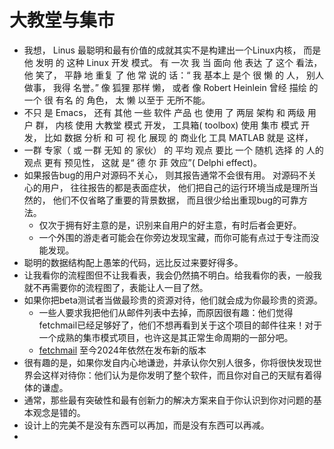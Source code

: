 # 大教堂与集市
- 我想， Linus 最聪明和最有价值的成就其实不是构建出一个Linux内核， 而是 他 发明 的 这种 Linux 开发 模式。 有 一次 我 当 面向 他 表达 了 这个 看法， 他 笑了， 平静 地 重复 了 他 常 说的 话：“ 我 基本上 是个 很 懒 的 人， 别人 做事， 我得 名誉。” 像 狐狸 那样 懒， 或者 像 Robert Heinlein 曾经 描绘 的 一个 很 有名 的 角色， 太 懒 以至于 无所不能。
- 不只 是 Emacs， 还有 其他 一些 软件 产品 也 使用 了 两层 架构 和 两级 用户 群， 内核 使用 大教堂 模式 开发， 工具箱( toolbox) 使用 集市 模式 开发， 比如 数据 分析 和 可 视 化 展现 的 商业化 工具 MATLAB 就是 这样，
- 一群 专家（ 或 一群 无知 的 家伙） 的 平均 观点 要比 一个 随机 选择 的 人的 观点 更有 预见性， 这就 是“ 德 尔 菲 效应”( Delphi effect)。
- 如果报告bug的用户对源码不关心， 则其报告通常不会很有用。 对源码不关心的用户， 往往报告的都是表面症状， 他们把自己的运行环境当成是理所当然的， 他们不仅省略了重要的背景数据， 而且很少给出重现bug的可靠方法。
  - 仅次于拥有好主意的是，识别来自用户的好主意，有时后者会更好。
  - 一个外围的游走者可能会在你旁边发现宝藏，而你可能有点过于专注而没能发现。
- 聪明的数据结构配上愚笨的代码，远比反过来要好得多。
- 让我看你的流程图但不让我看表，我会仍然搞不明白。给我看你的表，一般我就不再需要你的流程图了，表能让人一目了然。
- 如果你把beta测试者当做最珍贵的资源对待，他们就会成为你最珍贵的资源。
  - 一些人要求我把他们从邮件列表中去掉，而原因很有趣：他们觉得fetchmail已经足够好了，他们不想再看到关于这个项目的邮件往来！对于一个成熟的集市模式项目，也许这是其正常生命周期的一部分吧。
  - [fetchmail](https://www.fetchmail.info/) 至今2024年依然在发布新的版本
- 很有趣的是，如果你发自内心地谦逊，并承认你欠别人很多，你将很快发现世界会这样对待你：他们认为是你发明了整个软件，而且你对自己的天赋有着得体的谦虚。
- 通常，那些最有突破性和最有创新力的解决方案来自于你认识到你对问题的基本观念是错的。
- 设计上的完美不是没有东西可以再加，而是没有东西可以再减。
- 










